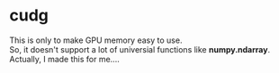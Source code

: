 # cudg

This is only to make GPU memory easy to use.<br>
So, it doesn't support a lot of universial functions like __numpy.ndarray__.<br>
Actually, I made this for me....

